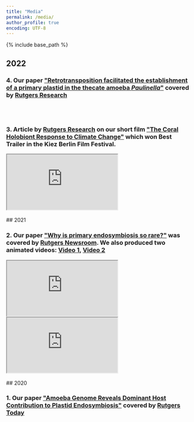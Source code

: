```yaml
---
title: "Media"
permalink: /media/
author_profile: true
encoding: UTF-8
---
```


{% include base_path %}

<style>
ul {
  list-style-type: none;
}
</style>

## 2022

### 4\. Our paper ["Retrotransposition facilitated the establishment of a primary plastid in the thecate amoeba *Paulinella*"](https://www.pnas.org/doi/10.1073/pnas.2121241119) covered by [Rutgers Research](https://research.rutgers.edu/news/dynamic-evolution-photosynthetic-organelle)

<br/><br/>
### 3\. Article by [Rutgers Research](https://research.rutgers.edu/news/rutgers-researcher-aims-protect-and-regenerate-corals-through-coral-genomics-500k-nsf-grant) on our short film ["The Coral Holobiont Response to Climate Change"](https://www.youtube.com/watch?v=TWtQn2thSrM) which won Best Trailer in the Kiez Berlin Film Festival.
<iframe src="https://www.youtube.com/embed/TWtQn2thSrM"></iframe>
<br/><br/>
## 2021

### 2\. Our paper ["Why is primary endosymbiosis so rare?"](https://nph.onlinelibrary.wiley.com/doi/10.1111/nph.17478) was covered by [Rutgers Newsroom](https://www.rutgers.edu/news/new-study-sheds-light-evolution-photosynthesis). We also produced two animated videos: [Video 1](https://www.youtube.com/watch?v=Pbosfj1oV6I), [Video 2](https://www.youtube.com/watch?v=nJ9ApL9Mq6w&t=3s)
<iframe src="https://www.youtube.com/embed/Pbosfj1oV6I"></iframe><br /><iframe src="https://www.youtube.com/embed/nJ9ApL9Mq6w"></iframe>
<br/><br/>
## 2020

### 1\. Our paper ["Amoeba Genome Reveals Dominant Host Contribution to Plastid Endosymbiosis"](https://pubmed.ncbi.nlm.nih.gov/32790833/) covered by [Rutgers Today](https://sebsnjaesnews.rutgers.edu/2020/10/bhattacharya-lab-analyzes-genome-sequence-of-paulinella-shedding-light-on-the-origin-of-photosynthesis/)

<br/><br/>

